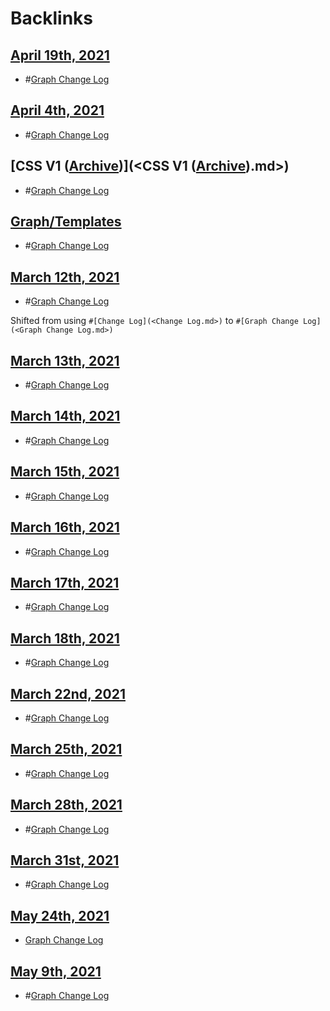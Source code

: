 
# Backlinks
## [April 19th, 2021](<April 19th, 2021.md>)
- #[Graph Change Log](<Graph Change Log.md>)

## [April 4th, 2021](<April 4th, 2021.md>)
- #[Graph Change Log](<Graph Change Log.md>)

## [CSS V1 ([Archive](<Archive.md>))](<CSS V1 ([Archive](<Archive.md>)).md>)
- #[Graph Change Log](<Graph Change Log.md>)

## [Graph/Templates](<Graph/Templates.md>)
- #[Graph Change Log](<Graph Change Log.md>)

## [March 12th, 2021](<March 12th, 2021.md>)
- #[Graph Change Log](<Graph Change Log.md>)

Shifted from using `#[Change Log](<Change Log.md>)` to `#[Graph Change Log](<Graph Change Log.md>)`

## [March 13th, 2021](<March 13th, 2021.md>)
- #[Graph Change Log](<Graph Change Log.md>)

## [March 14th, 2021](<March 14th, 2021.md>)
- #[Graph Change Log](<Graph Change Log.md>)

## [March 15th, 2021](<March 15th, 2021.md>)
- #[Graph Change Log](<Graph Change Log.md>)

## [March 16th, 2021](<March 16th, 2021.md>)
- #[Graph Change Log](<Graph Change Log.md>)

## [March 17th, 2021](<March 17th, 2021.md>)
- #[Graph Change Log](<Graph Change Log.md>)

## [March 18th, 2021](<March 18th, 2021.md>)
- #[Graph Change Log](<Graph Change Log.md>)

## [March 22nd, 2021](<March 22nd, 2021.md>)
- #[Graph Change Log](<Graph Change Log.md>)

## [March 25th, 2021](<March 25th, 2021.md>)
- #[Graph Change Log](<Graph Change Log.md>)

## [March 28th, 2021](<March 28th, 2021.md>)
- #[Graph Change Log](<Graph Change Log.md>)

## [March 31st, 2021](<March 31st, 2021.md>)
- #[Graph Change Log](<Graph Change Log.md>)

## [May 24th, 2021](<May 24th, 2021.md>)
- [Graph Change Log](<Graph Change Log.md>)

## [May 9th, 2021](<May 9th, 2021.md>)
- #[Graph Change Log](<Graph Change Log.md>)

